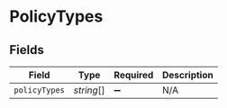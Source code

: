 # PolicyTypes


## Fields

| Field              | Type               | Required           | Description        |
| ------------------ | ------------------ | ------------------ | ------------------ |
| `policyTypes`      | *string*[]         | :heavy_minus_sign: | N/A                |